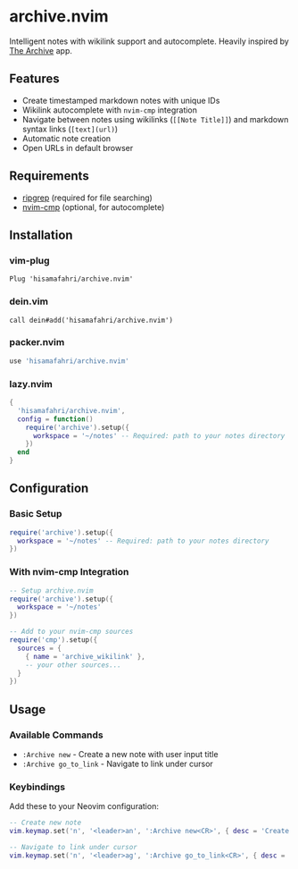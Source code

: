# archive.nvim

Intelligent notes with wikilink support and autocomplete. Heavily inspired by [The Archive](https://zettelkasten.de/the-archive/) app.

## Features

- Create timestamped markdown notes with unique IDs
- Wikilink autocomplete with `nvim-cmp` integration
- Navigate between notes using wikilinks (`[[Note Title]]`) and markdown syntax links (`[text](url)`)
- Automatic note creation
- Open URLs in default browser

## Requirements

- [ripgrep](https://github.com/BurntSushi/ripgrep) (required for file searching)
- [nvim-cmp](https://github.com/hrsh7th/nvim-cmp) (optional, for autocomplete)

## Installation

### vim-plug

```vim
Plug 'hisamafahri/archive.nvim'
```

### dein.vim

```vim
call dein#add('hisamafahri/archive.nvim')
```

### packer.nvim

```lua
use 'hisamafahri/archive.nvim'
```

### lazy.nvim

```lua
{
  'hisamafahri/archive.nvim',
  config = function()
    require('archive').setup({
      workspace = '~/notes' -- Required: path to your notes directory
    })
  end
}
```

## Configuration

### Basic Setup

```lua
require('archive').setup({
  workspace = '~/notes' -- Required: path to your notes directory
})
```

### With nvim-cmp Integration

```lua
-- Setup archive.nvim
require('archive').setup({
  workspace = '~/notes'
})

-- Add to your nvim-cmp sources
require('cmp').setup({
  sources = {
    { name = 'archive_wikilink' },
    -- your other sources...
  }
})
```

## Usage

### Available Commands

- `:Archive new` - Create a new note with user input title
- `:Archive go_to_link` - Navigate to link under cursor

### Keybindings

Add these to your Neovim configuration:

```lua
-- Create new note
vim.keymap.set('n', '<leader>an', ':Archive new<CR>', { desc = 'Create new note' })

-- Navigate to link under cursor
vim.keymap.set('n', '<leader>ag', ':Archive go_to_link<CR>', { desc = 'Go to link under cursor' })
```